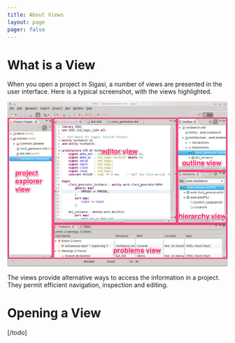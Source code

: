 ```yaml
---
title: About Views
layout: page 
pager: false
---
```


What is a View
==============

When you open a project in Sigasi, a number of views are presented in the user interface. Here is a typical screenshot, with the views highlighted.

![Views](/images/screenshots/SigasiViewsAnnotated.png)

The views provide alternative ways to access the information in a project. They permit efficient navigation, inspection and editing.

Opening a View
==============

[/todo]